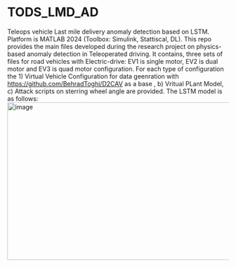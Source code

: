 # TODS_LMD_AD
Teleops vehicle Last mile delivery anomaly detection based on LSTM.
Platform is MATLAB 2024 (Toolbox: Simulink, Stattiscal, DL).
This repo provides the main files developed during the research project on physics-based anomaly detection in Teleoperated driving.
It contains, three sets of files for road vehicles with Electric-drive: EV1 is single motor, EV2 is dual motor and EV3 is quad motor configuration.
For each type of configuration the 1) Virtual Vehicle Configuration for data geenration with https://github.com/BehradToghi/D2CAV as a base , b) Vritual PLant Model, c) Attack scripts on sterring wheel angle are provided.
The LSTM model is as follows:
<img width="1299" height="360" alt="image" src="https://github.com/user-attachments/assets/29afa79c-ac08-4f4a-9a5c-47e4d27071fd" />


